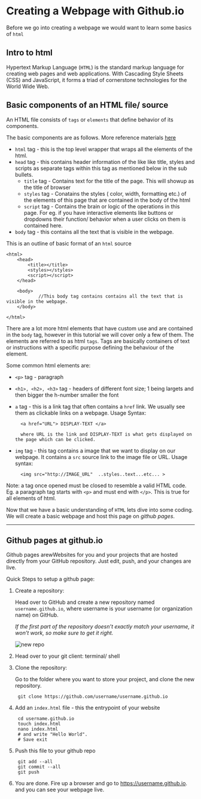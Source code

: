 # Creating a Webpage with Github.io

Before we go into creating a webpage we would want to learn some basics of `html`

## Intro to html
Hypertext Markup Language (`HTML`) is the standard markup language for creating web pages and web applications. With Cascading Style Sheets (CSS) and JavaScript, it forms a triad of cornerstone technologies for the World Wide Web.

## Basic components of an HTML file/ source
An HTML file consists of `tags` or `elements` that define behavior of its components.

The basic components are as follows. More reference materials [here](https://html.com/#Creating_Your_First_HTML_Webpage)

* `html` tag - this is the top level wrapper that wraps all the elements of the html.
* `head` tag - this contains header information of the like like title, styles and scripts as separate tags within this tag as mentioned below in the sub bullets.
    * `title` tag - Contains text for the title of the page. This will showup as the title of browser
    * `styles` tag - Conatains the styles ( color, width, formatting etc.) of the elements of this page that are contained in the body of the html
    * `script` tag - Contains the brain or logic of the operations in this page. For eg. if you have interactive elements like buttons or dropdowns their function/ behavior when a user clicks on them is contained here.
* `body` tag - this contains all the text that is visible in the webpage. 

This is an outline of basic format of an `html` source

    <html>
        <head>
            <title></title>            
            <styles></styles>                        
            <script></script>                            
        </head>
        
        <body>
                //This body tag contains contains all the text that is visible in the webpage. 
        </body>

    </html>


There are a lot more html elements that have custom use and are contained in the `body` tag, however in this tutorial we will cover only a few of them. The elements are referred to as html `tags`. Tags are basically containers of text or instructions with a specific purpose defining the behaviour of the element.

Some common html elements are: 

* `<p>` tag - paragraph 
* `<h1>, <h2>, <h3>` tag - headers of different font size; 1 being largets and then bigger the h-number smaller the font 
* `a` tag - this is a link tag that often contains a `href` link. We usually see them as clickable links on a webpage. Usage Syntax:
    
        <a href="URL"> DISPLAY-TEXT </a>

        where URL is the link and DISPLAY-TEXT is what gets displayed on the page which can be clicked.

* `img` tag - this tag contains a image that we want to display on our webpage. It  contains a `src` source link to the image file or URL. Usage syntax: 

        <img src="http://IMAGE_URL"  ..styles..text...etc... >

Note: a tag once opened must be closed to resemble a valid HTML code. 
Eg. a paragraph tag starts with `<p>` and must end with `</p>`. This is true for all elements of html.

Now that we have a basic understanding of `HTML` lets dive into some coding. We will create a basic webpage and host this page on *github pages*. 


---

## Github pages at github.io

Github pages arewWebsites for you and your projects that are hosted directly from your GitHub repository. Just edit, push, and your changes are live.

Quick Steps to setup a github page: 

1. Create a repository: 
    
    Head over to GitHub and create a new repository named `username.github.io`, where username is your username (or organization name) on GitHub.

    *If the first part of the repository doesn’t exactly match your username, it won’t work, so make sure to get it right.*

    ![new repo](https://pages.github.com/images/user-repo@2x.png)

2. Head over to your git client: terminal/ shell 

3. Clone the repository: 

    Go to the folder where you want to store your project, and clone the new repository. 
        
        git clone https://github.com/username/username.github.io

4. Add an `index.html` file - this the entrypoint of your website 
        
        cd username.github.io        
        touch index.html 
        nano index.html 
        # and write "Hello World". 
        # Save exit 

5. Push this file to your github repo 

        git add --all
        git commit --all
        git push 

6. You are done. Fire up a browser and go to https://username.github.io. and you can see your webpage live.